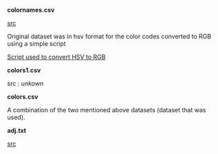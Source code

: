 **colornames.csv**

[src](https://github.com/meodai/color-names)

Original dataset was in hsv format for the color codes converted to RGB using a simple script

[Script used to convert HSV to RGB](../scripts/conv.py)

**colors1.csv**

src : *unkown*

**colors.csv**

A combination of the two mentioned above datasets (dataset that was used).

**adj.txt**

[src](https://gist.github.com/hugsy/8910dc78d208e40de42deb29e62df913)
